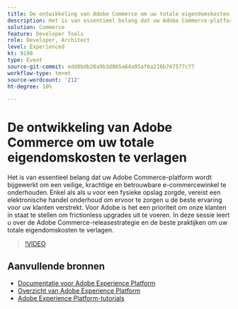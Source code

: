 ```yaml
---
title: De ontwikkeling van Adobe Commerce om uw totale eigendomskosten te verlagen
description: Het is van essentieel belang dat uw Adobe Commerce-platform wordt bijgewerkt om een veilige, krachtige en betrouwbare e-commercewinkel te onderhouden. Enkel als als u voor een fysieke opslag zorgde, vereist een elektronische handel onderhoud om ervoor te zorgen u de beste ervaring voor uw klanten verstrekt.  Voor Adobe is het een prioriteit om onze klanten in staat te stellen om frictionless upgrades uit te voeren. In deze sessie leert u over de Adobe Commerce-releasestrategie en de beste praktijken om uw totale eigendomskosten te verlagen.
solution: Commerce
feature: Developer Tools
role: Developer, Architect
level: Experienced
kt: 9198
type: Event
source-git-commit: edd0bdb28a9b3d065a64a95af6a216b747577c77
workflow-type: tm+mt
source-wordcount: '212'
ht-degree: 10%

---
```


# De ontwikkeling van Adobe Commerce om uw totale eigendomskosten te verlagen

Het is van essentieel belang dat uw Adobe Commerce-platform wordt bijgewerkt om een veilige, krachtige en betrouwbare e-commercewinkel te onderhouden. Enkel als als u voor een fysieke opslag zorgde, vereist een elektronische handel onderhoud om ervoor te zorgen u de beste ervaring voor uw klanten verstrekt.  Voor Adobe is het een prioriteit om onze klanten in staat te stellen om frictionless upgrades uit te voeren. In deze sessie leert u over de Adobe Commerce-releasestrategie en de beste praktijken om uw totale eigendomskosten te verlagen.

>[!VIDEO](https://video.tv.adobe.com/v/337765/?quality=12&learn=on&hidetitle=true)

## Aanvullende bronnen

- [Documentatie voor Adobe Experience Platform](https://experienceleague.adobe.com/docs/experience-platform.html)
- [Overzicht van Adobe Experience Platform](https://experienceleague.adobe.com/docs/experience-platform/landing/home.html)
- [Adobe Experience Platform-tutorials](https://experienceleague.adobe.com/docs/platform-learn/tutorials/overview.html?lang=nl)
